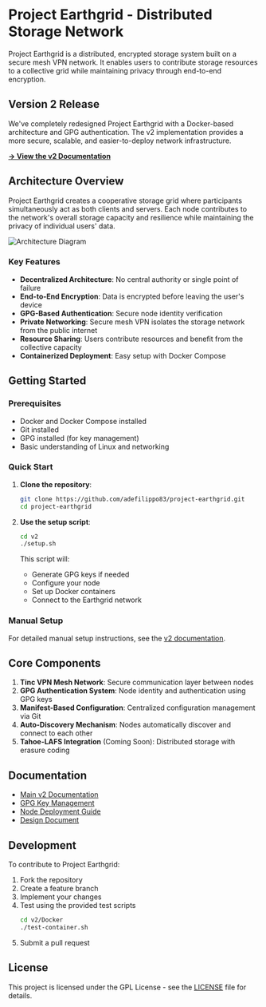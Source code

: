# Project Earthgrid - Distributed Storage Network

Project Earthgrid is a distributed, encrypted storage system built on a secure mesh VPN network. It enables users to contribute storage resources to a collective grid while maintaining privacy through end-to-end encryption.

## Version 2 Release

We've completely redesigned Project Earthgrid with a Docker-based architecture and GPG authentication. The v2 implementation provides a more secure, scalable, and easier-to-deploy network infrastructure.

[**→ View the v2 Documentation**](v2/README.md)

## Architecture Overview

Project Earthgrid creates a cooperative storage grid where participants simultaneously act as both clients and servers. Each node contributes to the network's overall storage capacity and resilience while maintaining the privacy of individual users' data.

![Architecture Diagram](https://via.placeholder.com/800x400?text=Project+Earthgrid+Architecture)

### Key Features

- **Decentralized Architecture**: No central authority or single point of failure
- **End-to-End Encryption**: Data is encrypted before leaving the user's device
- **GPG-Based Authentication**: Secure node identity verification
- **Private Networking**: Secure mesh VPN isolates the storage network from the public internet
- **Resource Sharing**: Users contribute resources and benefit from the collective capacity
- **Containerized Deployment**: Easy setup with Docker Compose

## Getting Started

### Prerequisites

- Docker and Docker Compose installed
- Git installed
- GPG installed (for key management)
- Basic understanding of Linux and networking

### Quick Start

1. **Clone the repository**:
   ```bash
   git clone https://github.com/adefilippo83/project-earthgrid.git
   cd project-earthgrid
   ```

2. **Use the setup script**:
   ```bash
   cd v2
   ./setup.sh
   ```

   This script will:
   - Generate GPG keys if needed
   - Configure your node
   - Set up Docker containers
   - Connect to the Earthgrid network

### Manual Setup

For detailed manual setup instructions, see the [v2 documentation](v2/README.md).

## Core Components

1. **Tinc VPN Mesh Network**: Secure communication layer between nodes
2. **GPG Authentication System**: Node identity and authentication using GPG keys
3. **Manifest-Based Configuration**: Centralized configuration management via Git
4. **Auto-Discovery Mechanism**: Nodes automatically discover and connect to each other
5. **Tahoe-LAFS Integration** (Coming Soon): Distributed storage with erasure coding

## Documentation

- [Main v2 Documentation](v2/README.md)
- [GPG Key Management](v2/docs/GPG-KEY-MANAGEMENT.md)
- [Node Deployment Guide](v2/docs/NODE-DEPLOYMENT.md)
- [Design Document](Design_doc.md)

## Development

To contribute to Project Earthgrid:

1. Fork the repository
2. Create a feature branch
3. Implement your changes
4. Test using the provided test scripts
   ```bash
   cd v2/Docker
   ./test-container.sh
   ```
5. Submit a pull request

## License

This project is licensed under the GPL License - see the [LICENSE](LICENSE) file for details.